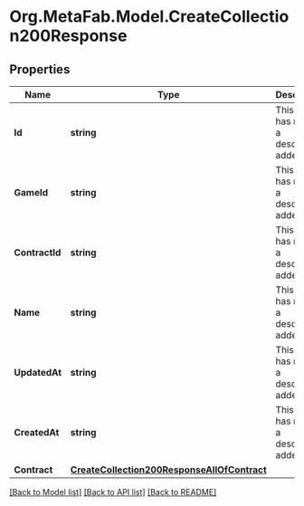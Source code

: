 
# Org.MetaFab.Model.CreateCollection200Response

## Properties

Name | Type | Description | Notes
------------ | ------------- | ------------- | -------------
**Id** | **string** | This field has not had a description added. | [optional] 
**GameId** | **string** | This field has not had a description added. | [optional] 
**ContractId** | **string** | This field has not had a description added. | [optional] 
**Name** | **string** | This field has not had a description added. | [optional] 
**UpdatedAt** | **string** | This field has not had a description added. | [optional] 
**CreatedAt** | **string** | This field has not had a description added. | [optional] 
**Contract** | [**CreateCollection200ResponseAllOfContract**](CreateCollection200ResponseAllOfContract.md) |  | [optional] 

[[Back to Model list]](../README.md#documentation-for-models)
[[Back to API list]](../README.md#documentation-for-api-endpoints)
[[Back to README]](../README.md)

